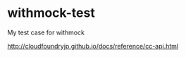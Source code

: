 withmock-test
=============
My test case for withmock

http://cloudfoundryjp.github.io/docs/reference/cc-api.html
